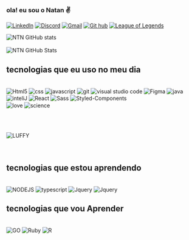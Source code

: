 
### ola! eu sou o Natan ✌️


[![Linkedln](	https://img.shields.io/badge/LinkedIn-0077B5?style=for-the-badge&logo=linkedin&logoColor=white)]()
[![Discord](https://img.shields.io/badge/Discord-7289DA?style=for-the-badge&logo=discord&logoColor=white)](https://discord.com/channels/@NTN#8492)
[![Gmail](	https://img.shields.io/badge/Gmail-D14836?style=for-the-badge&logo=gmail&logoColor=white)](https://mail.google.com/mail/natanalmeida040@gmail.com)
[![Git hub](https://img.shields.io/badge/GitHub-100000?style=for-the-badge&logo=github&logoColor=white)](https://github.com/NTN1789 )
 [![League of Legends](https://img.shields.io/badge/Riot_Games-D32936?style=for-the-badge&logo=riot-games&logoColor=white)](JACKYLOVE)




![NTN GitHub stats](https://github-readme-stats.vercel.app/api?username=anuraghazra&show_icons=true&theme=radical)
<br><br>
![NTN GitHub Stats](https://github-readme-stats.vercel.app/api/top-langs/?username=anuraghazra&langs_count=8)







## tecnologias  que eu uso no meu dia 

<div style="displa: "inline_block></br>
<img align= "center"  alt="Html5"  src= "https://img.shields.io/badge/HTML5-E34F26?style=for-the-badge&logo=html5&logoColor=white " /> 
<img align= "center"  alt="css"  src= "https://img.shields.io/badge/CSS3-1572B6?style=for-the-badge&logo=css3&logoColor=white " /> 
<img align= "center"  alt="javascript"  src= "https://img.shields.io/badge/JavaScript-F7DF1E?style=for-the-badge&logo=javascript&logoColor=black " /> 
<img align= "center"  alt="git"  src= "https://img.shields.io/badge/GIT-E44C30?style=for-the-badge&logo=git&logoColor=white" />
<img align= "center"  alt="visual studio code"  src= "https://img.shields.io/badge/Visual_Studio_Code-0078D4?style=for-the-badge&logo=visual%20studio%20code&logoColor=white " />
<img align= "center"  alt="Figma"  src= "https://img.shields.io/badge/Figma-F24E1E?style=for-the-badge&logo=figma&logoColor=white " /> 
<img align= "center"  alt="java"  src="https://img.shields.io/badge/Java-ED8B00?style=for-the-badge&logo=java&logoColor=white" />  
 <img align= "center"  alt="inteliJ"  src="https://img.shields.io/badge/IntelliJ_IDEA-000000.svg?style=for-the-badge&logo=intellij-idea&logoColor=white" />
   
  <img align= "center" alt="React" src= "https://img.shields.io/badge/React-20232A?style=for-the-badge&logo=react&logoColor=61DAFB" />
   <img align= "center" alt="Sass" src="https://img.shields.io/badge/Sass-CC6699?style=for-the-badge&logo=sass&logoColor=white "  />

 <img align= "center" alt="Styled-Components" src="https://img.shields.io/badge/styled--components-DB7093?style=for-the-badge&logo=styled-components&logoColor=white " />
 <br>

 <img align= "center"  alt="love" src="http://ForTheBadge.com/images/badges/built-with-love.svg" />
 <img align= "center"  alt="science" src="http://ForTheBadge.com/images/badges/built-with-science.svg" />

 <br><br>
 
 <img align= "center" alt="LUFFY" src="https://onepieceex.net/wp-content/uploads/2023/05/ezgif.com-gif-maker-5.gif" />
  
         
</div>
<br><br>

## tecnologias  que estou aprendendo 


<div style="display: "inline-block ><br>
 
 <img align= "center" alt="NODEJS" src="https://img.shields.io/badge/Node.js-43853D?style=for-the-badge&logo=node.js&logoColor=white" />

 <img align= "center"  alt="typescript"  src= "https://img.shields.io/badge/TypeScript-007ACC?style=for-the-badge&logo=typescript&logoColor=white " />

<img align= "center" alt="Jquery" src= "https://img.shields.io/badge/jQuery-0769AD?style=for-the-badge&logo=jquery&logoColor=white " />
                                                                                                      <img align= "center" alt="Jquery" src= "https://img.shields.io/badge/Tailwind_CSS-38B2AC?style=for-the-badge&logo=tailwind-css&logoColor=white " />                     



  </div>
  
  ## tecnologias  que vou Aprender
  
  
  <div style="display: "inline-block > <br>
  

   <img align= "center" alt="GO" src= "https://img.shields.io/badge/Go-00ADD8?style=for-the-badge&logo=go&logoColor=white" />
   <img align= "center" alt="Ruby" src="https://img.shields.io/badge/Ruby-CC342D?style=for-the-badge&logo=ruby&logoColor=white" />
    <img align= "center" alt="R" src="https://img.shields.io/badge/Elixir-4B275F?style=for-the-badge&logo=elixir&logoColor=white" />
   

   </div



 
 

 



  
